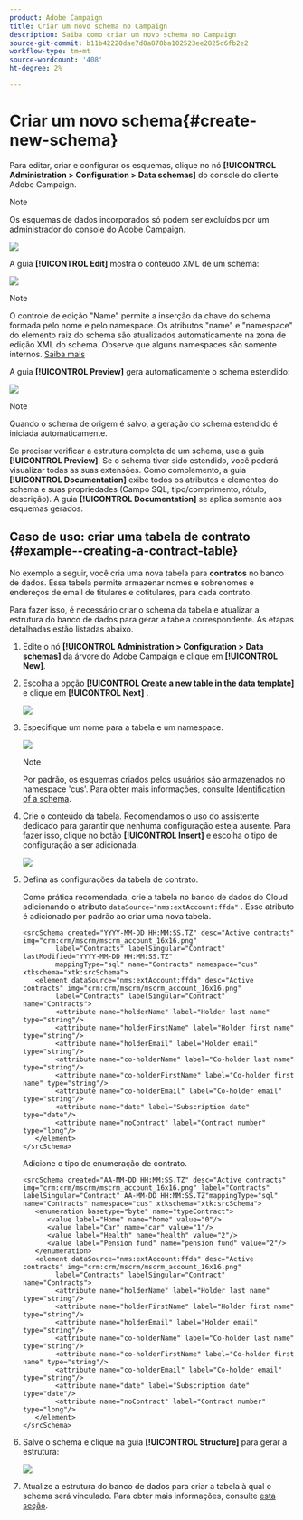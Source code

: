 ```yaml
---
product: Adobe Campaign
title: Criar um novo schema no Campaign
description: Saiba como criar um novo schema no Campaign
source-git-commit: b11b42220dae7d0a878ba102523ee2825d6fb2e2
workflow-type: tm+mt
source-wordcount: '408'
ht-degree: 2%

---
```


# Criar um novo schema{#create-new-schema}

Para editar, criar e configurar os esquemas, clique no nó **[!UICONTROL Administration > Configuration > Data schemas]** do console do cliente Adobe Campaign.

>[!NOTE]
>
>Os esquemas de dados incorporados só podem ser excluídos por um administrador do console do Adobe Campaign.

![](assets/schema_navtree.png)

A guia **[!UICONTROL Edit]** mostra o conteúdo XML de um schema:

![](assets/schema_edition.png)

>[!NOTE]
>
>O controle de edição &quot;Name&quot; permite a inserção da chave do schema formada pelo nome e pelo namespace. Os atributos &quot;name&quot; e &quot;namespace&quot; do elemento raiz do schema são atualizados automaticamente na zona de edição XML do schema. Observe que alguns namespaces são somente internos. [Saiba mais](schemas.md#reserved-namespaces)

A guia **[!UICONTROL Preview]** gera automaticamente o schema estendido:

![](assets/schema_edition2.png)

>[!NOTE]
>
>Quando o schema de origem é salvo, a geração do schema estendido é iniciada automaticamente.

Se precisar verificar a estrutura completa de um schema, use a guia **[!UICONTROL Preview]**. Se o schema tiver sido estendido, você poderá visualizar todas as suas extensões. Como complemento, a guia **[!UICONTROL Documentation]** exibe todos os atributos e elementos do schema e suas propriedades (Campo SQL, tipo/comprimento, rótulo, descrição). A guia **[!UICONTROL Documentation]** se aplica somente aos esquemas gerados.

## Caso de uso: criar uma tabela de contrato {#example--creating-a-contract-table}

No exemplo a seguir, você cria uma nova tabela para **contratos** no banco de dados. Essa tabela permite armazenar nomes e sobrenomes e endereços de email de titulares e cotitulares, para cada contrato.

Para fazer isso, é necessário criar o schema da tabela e atualizar a estrutura do banco de dados para gerar a tabela correspondente. As etapas detalhadas estão listadas abaixo.

1. Edite o nó **[!UICONTROL Administration > Configuration > Data schemas]** da árvore do Adobe Campaign e clique em **[!UICONTROL New]**.
1. Escolha a opção **[!UICONTROL Create a new table in the data template]** e clique em **[!UICONTROL Next]** .

   ![](assets/create_new_schema.png)

1. Especifique um nome para a tabela e um namespace.

   ![](assets/create_new_param.png)

   >[!NOTE]
   >
   >Por padrão, os esquemas criados pelos usuários são armazenados no namespace &#39;cus&#39;. Para obter mais informações, consulte [Identification of a schema](extend-schema.md#identification-of-a-schema).

1. Crie o conteúdo da tabela. Recomendamos o uso do assistente dedicado para garantir que nenhuma configuração esteja ausente. Para fazer isso, clique no botão **[!UICONTROL Insert]** e escolha o tipo de configuração a ser adicionada.

   ![](assets/create_new_content.png)

1. Defina as configurações da tabela de contrato.

   Como prática recomendada, crie a tabela no banco de dados do Cloud adicionando o atributo `dataSource="nms:extAccount:ffda"` . Esse atributo é adicionado por padrão ao criar uma nova tabela.

   ```
   <srcSchema created="YYYY-MM-DD HH:MM:SS.TZ" desc="Active contracts" img="crm:crm/mscrm/mscrm_account_16x16.png"
           label="Contracts" labelSingular="Contract" lastModified="YYYY-MM-DD HH:MM:SS.TZ"
           mappingType="sql" name="Contracts" namespace="cus" xtkschema="xtk:srcSchema">
      <element dataSource="nms:extAccount:ffda" desc="Active contracts" img="crm:crm/mscrm/mscrm_account_16x16.png"
           label="Contracts" labelSingular="Contract" name="Contracts">
           <attribute name="holderName" label="Holder last name" type="string"/>
           <attribute name="holderFirstName" label="Holder first name" type="string"/>
           <attribute name="holderEmail" label="Holder email" type="string"/>
           <attribute name="co-holderName" label="Co-holder last name" type="string"/>           
           <attribute name="co-holderFirstName" label="Co-holder first name" type="string"/>           
           <attribute name="co-holderEmail" label="Co-holder email" type="string"/>    
           <attribute name="date" label="Subscription date" type="date"/>     
           <attribute name="noContract" label="Contract number" type="long"/> 
      </element>
   </srcSchema>
   ```

   Adicione o tipo de enumeração de contrato.

   ```
   <srcSchema created="AA-MM-DD HH:MM:SS.TZ" desc="Active contracts" img="crm:crm/mscrm/mscrm_account_16x16.png" label="Contracts" labelSingular="Contract" AA-MM-DD HH:MM:SS.TZ"mappingType="sql" name="Contracts" namespace="cus" xtkschema="xtk:srcSchema">
      <enumeration basetype="byte" name="typeContract">
         <value label="Home" name="home" value="0"/>
         <value label="Car" name="car" value="1"/>
         <value label="Health" name="health" value="2"/>
         <value label="Pension fund" name="pension fund" value="2"/>
      </enumeration>
      <element dataSource="nms:extAccount:ffda" desc="Active contracts" img="crm:crm/mscrm/mscrm_account_16x16.png"
           label="Contracts" labelSingular="Contract" name="Contracts">
           <attribute name="holderName" label="Holder last name" type="string"/>
           <attribute name="holderFirstName" label="Holder first name" type="string"/>
           <attribute name="holderEmail" label="Holder email" type="string"/>
           <attribute name="co-holderName" label="Co-holder last name" type="string"/>           
           <attribute name="co-holderFirstName" label="Co-holder first name" type="string"/>           
           <attribute name="co-holderEmail" label="Co-holder email" type="string"/>    
           <attribute name="date" label="Subscription date" type="date"/>     
           <attribute name="noContract" label="Contract number" type="long"/> 
      </element>
   </srcSchema>
   ```

1. Salve o schema e clique na guia **[!UICONTROL Structure]** para gerar a estrutura:

   ![](assets/configuration_structure.png)

1. Atualize a estrutura do banco de dados para criar a tabela à qual o schema será vinculado. Para obter mais informações, consulte [esta seção](update-database-structure.md).

